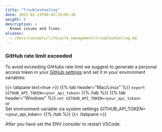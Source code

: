 ```yaml
---
title: "Troubleshooting"
date: 2023-02-13T09:43:25+05:30
weight: 4
description: >
  Known issues and fixes.
aliases:
  - /docs/concepts/lifecycle_management/troubleshooting.md
---
```


### GitHub rate limit exceeded

To avoid exceeding GitHubs rate limit we suggest to generate a personal access token in your [GitHub settings](https://github.com/settings/tokens) and set it in your environment variables:

{{< tabpane text=true >}}
{{% tab header="Mac/Linux" %}}
`export GITHUB_API_TOKEN=<your_api_token>`
{{% /tab %}}
{{% tab header="Windows" %}}
`set GITHUB_API_TOKEN=<your_api_token>`
</br>
or
</br>
Set environment variable via system settings GITHUB_API_TOKEN=<your_api_token>
{{% /tab %}}
{{< /tabpane >}}

After you have set the ENV consider to restart VSCode.
